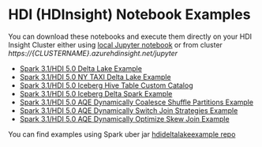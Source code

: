 # HDI (HDInsight) Notebook Examples

You can download these notebooks and execute them directly on your HDI Insight Cluster either using [local Jupyter notebook](https://learn.microsoft.com/en-us/azure/hdinsight/spark/apache-spark-jupyter-notebook-install-locally) or from cluster *https://{CLUSTERNAME}.azurehdinsight.net/jupyter*

- [Spark 3.1/HDI 5.0 Delta Lake Example](./spark/scala/spark3-deltalake-example.ipynb)
- [Spark 3.1/HDI 5.0 NY TAXI Delta Lake Example](./spark/scala/nyctaxi_delta_demo.ipynb)
- [Spark 3.1/HDI 5.0 Iceberg Hive Table Custom Catalog](./spark/scala/iceberg_hive_table_custom_catalog.ipynb)
- [Spark 3.1/HDI 5.0 Iceberg Delta Spark Example](./spark/scala/iceberg_delta_spark_example.ipynb)
- [Spark 3.1/HDI 5.0 AQE Dynamically Coalesce Shuffle Partitions Example](./spark/scala/hdi5_spark3_aqe_dynamic_partition.ipynb)
- [Spark 3.1/HDI 5.0 AQE Dynamically Switch Join Strategies Example](./spark/scala/aqe_dynamic_join_example.ipynb)
- [Spark 3.1/HDI 5.0 AQE Dynamically Optimize Skew Join Example](./spark/scala/aqe_skewness_example.ipynb)

You can find examples using Spark uber jar [hdideltalakeexample repo](https://github.com/sethiaarun/hdideltalakeexample)
